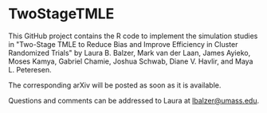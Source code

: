 # TwoStageTMLE

This GitHub project contains the R code to implement the simulation studies in "Two-Stage TMLE to Reduce Bias and Improve Efficiency in Cluster Randomized Trials" by Laura B. Balzer, Mark van der Laan, James Ayieko, Moses Kamya, Gabriel Chamie, Joshua Schwab, Diane V. Havlir, and Maya L. Peteresen. 

The corresponding arXiv will be posted as soon as it is available. 

Questions and comments can be addressed to Laura at lbalzer@umass.edu. 
